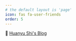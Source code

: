 ```yaml
---
# the default layout is 'page'
icon: fas fa-user-friends
order: 5
---
```


<!-- - [Quantum Observers](https://quantumobserveriastu.github.io)
- [Zhiqi Huang](http://zhiqihuang.top)
- [白舟尘](https://sirohune.site) -->
📘 [Huanyu Shi's Blog](https://huanyushi.github.io/)